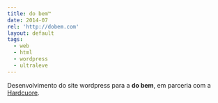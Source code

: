 ```yaml
---
title: do bem™
date: 2014-07
rel: 'http://dobem.com'
layout: default
tags:
  - web
  - html
  - wordpress
  - ultraleve
---
```


Desenvolvimento do site wordpress para a **do bem**, em parceria com a [Hardcuore](http://hardcuore.com).